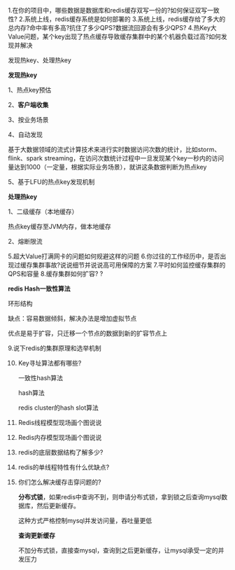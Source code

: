 1.在你的项目中，哪些数据是数据库和redis缓存双写一份的?如何保证双写一致性?
2.系统上线，redis缓存系统是如何部署的
3.系统上线，redis缓存给了多大的总内存?命中率有多高?抗住了多少QPS?数据流回源会有多少QPS?
4.热Key大Value问题，某个key出现了热点缓存导致缓存集群中的某个机器负载过高?如何发现并解决

发现热key、处理热key

**发现热key**

1、热点key预估

2、**客户端收集**

3、按业务场景

4、自动发现

基于大数据领域的流式计算技术来进行实时数据访问次数的统计，比如storm、flink、spark streaming，在访问次数统计过程中一旦发现某个key一秒内的访问量达到1000（一定量，根据实际业务场景），就讲这条数据判断为热点key

5、基于LFU的热点key发现机制



**处理热key**

1、二级缓存（本地缓存）

热点key缓存至JVM内存，做本地缓存



2、熔断限流





5.超大Value打满网卡的问题如何规避这样的问题
6.你过往的工作经历中，是否出现过缓存集群事故?说说细节并说说高可用保障的方案
7.平时如何监控缓存集群的QPS和容量
8.缓存集群如何扩容? ?

**redis Hash一致性算法**

环形结构



缺点：容易数据倾斜，解决办法是增加虚拟节点

优点是易于扩容，只迁移一个节点的数据到新的扩容节点上



9.说下redis的集群原理和选举机制

10. Key寻址算法都有哪些?

    一致性hash算法

    hash算法

    redis cluster的hash slot算法

    

11. Redis线程模型现场画个图说说 

12. Redis内存模型现场画个图说说

13. redis的底层数据结构了解多少?

14. redis的单线程特性有什么优缺点?

15. 你们怎么解决缓存击穿问题的?

    **分布式锁**，如果redis中查询不到，则申请分布式锁，拿到锁之后查询mysql数据库，然后更新缓存。

    这种方式严格控制mysql并发访问量，吞吐量更低

    

    **查询更新缓存**

    不加分布式锁，直接查mysql，查询到之后更新缓存，让mysql承受一定的并发压力